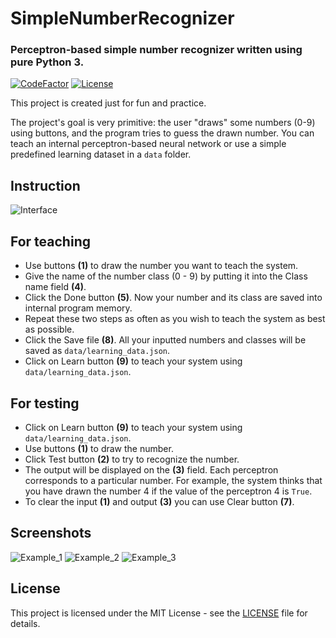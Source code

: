 # SimpleNumberRecognizer

### Perceptron-based simple number recognizer written using pure Python 3.
[![CodeFactor](https://www.codefactor.io/repository/github/masich/simple-number-recognizer/badge)](https://www.codefactor.io/repository/github/masich/simple-number-recognizer)
[![License](https://img.shields.io/badge/License-MIT-red.svg)](LICENSE)

This project is created just for fun and practice.

The project's goal is very primitive: the user "draws" some numbers (0-9) using buttons, and the program tries to guess the drawn number. You can teach an internal perceptron-based neural network or use a simple predefined learning dataset in a ```data``` folder. 

## Instruction
![Interface](images/readme/interface.png)

## For teaching
* Use buttons **(1)** to draw the number you want to teach the system.
* Give the name of the number class (0 - 9) by putting it into the Class name field **(4)**.
* Click the Done button **(5)**. Now your number and its class are saved into internal program memory.
* Repeat these two steps as often as you wish to teach the system as best as possible.
* Click the Save file **(8)**. All your inputted numbers and classes will be saved as ```data/learning_data.json```.
* Click on Learn button **(9)** to teach your system using ```data/learning_data.json```.

## For testing
* Click on Learn button **(9)** to teach your system using ```data/learning_data.json```.
* Use buttons **(1)** to draw the number.
* Click Test button **(2)** to try to recognize the number.
* The output will be displayed on the **(3)** field. Each perceptron corresponds to a particular number. For example, 
the system thinks that you have drawn the number 4 if the value of the perceptron 4 is ```True```.   
* To clear the input **(1)** and output **(3)** you can use Clear button **(7)**.

## Screenshots
![Example_1](images/readme/example_1.png)
![Example_2](images/readme/example_2.png)
![Example_3](images/readme/example_3.png)

## License

This project is licensed under the MIT License - see the [LICENSE](LICENSE) file for details.
